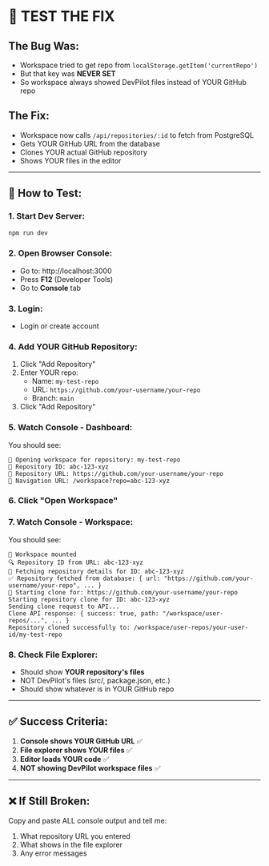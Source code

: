 # 🧪 TEST THE FIX

## The Bug Was:
- Workspace tried to get repo from `localStorage.getItem('currentRepo')`
- But that key was **NEVER SET**
- So workspace always showed DevPilot files instead of YOUR GitHub repo

## The Fix:
- Workspace now calls `/api/repositories/:id` to fetch from PostgreSQL
- Gets YOUR GitHub URL from the database
- Clones YOUR actual GitHub repository
- Shows YOUR files in the editor

---

## 🚀 How to Test:

### 1. Start Dev Server:
```bash
npm run dev
```

### 2. Open Browser Console:
- Go to: http://localhost:3000
- Press **F12** (Developer Tools)
- Go to **Console** tab

### 3. Login:
- Login or create account

### 4. Add YOUR GitHub Repository:
1. Click "Add Repository"
2. Enter YOUR repo:
   - Name: `my-test-repo`
   - URL: `https://github.com/your-username/your-repo`
   - Branch: `main`
3. Click "Add Repository"

### 5. Watch Console - Dashboard:
You should see:
```
🚀 Opening workspace for repository: my-test-repo
🔗 Repository ID: abc-123-xyz
🔗 Repository URL: https://github.com/your-username/your-repo
📂 Navigation URL: /workspace?repo=abc-123-xyz
```

### 6. Click "Open Workspace"

### 7. Watch Console - Workspace:
You should see:
```
📍 Workspace mounted
🔍 Repository ID from URL: abc-123-xyz
📡 Fetching repository details for ID: abc-123-xyz
✅ Repository fetched from database: { url: "https://github.com/your-username/your-repo", ... }
🔄 Starting clone for: https://github.com/your-username/your-repo
Starting repository clone for ID: abc-123-xyz
Sending clone request to API...
Clone API response: { success: true, path: "/workspace/user-repos/...", ... }
Repository cloned successfully to: /workspace/user-repos/your-user-id/my-test-repo
```

### 8. Check File Explorer:
- Should show **YOUR repository's files**
- NOT DevPilot's files (src/, package.json, etc.)
- Should show whatever is in YOUR GitHub repo

---

## ✅ Success Criteria:

1. **Console shows YOUR GitHub URL** ✅
2. **File explorer shows YOUR files** ✅
3. **Editor loads YOUR code** ✅
4. **NOT showing DevPilot workspace files** ✅

---

## ❌ If Still Broken:

Copy and paste ALL console output and tell me:
1. What repository URL you entered
2. What shows in the file explorer
3. Any error messages
